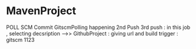 # MavenProject
POLL SCM Commit 
GitscmPolling happening
2nd Push
3rd push : in this job , selecting decsription -->> GithubProject : giving url and build trigger : gitscm 1123

